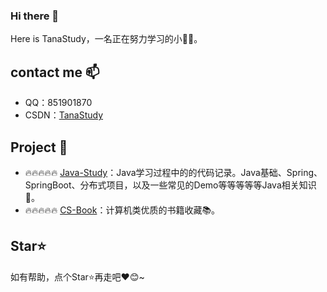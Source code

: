 ### Hi there 👋
Here is TanaStudy，一名正在努力学习的小🌿🐶。

## contact me 📫 
- QQ：851901870
- CSDN：[TanaStudy](https://blog.csdn.net/weixin_43901865?spm=1001.2100.3001.5343)

## Project 📃
- 🔥🔥🔥🔥🔥 [Java-Study](https://github.com/TanaStudy/Java-Study)：Java学习过程中的的代码记录。Java基础、Spring、SpringBoot、分布式项目，以及一些常见的Demo等等等等等Java相关知识🚀。
- 🔥🔥🔥🔥🔥 [CS-Book](https://github.com/TanaStudy/CS-Book)：计算机类优质的书籍收藏📚。

## Star⭐

如有帮助，点个Star⭐再走吧❤️😊~


<!--
**TanaStudy/TanaStudy** is a ✨ _special_ ✨ repository because its `README.md` (this file) appears on your GitHub profile.

Here are some ideas to get you started:

- 🔭 I’m currently working on ...

- 🌱 I’m currently learning ...

- 👯 I’m looking to collaborate on ...

- 🤔 I’m looking for help with ...

- 💬 Ask me about ...

- 📫 How to reach me: ...

- 😄 Pronouns: ...

- ⚡ Fun fact: ...
  -->

  

